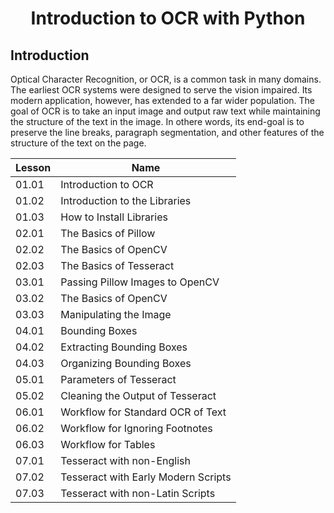 # <center>Introduction to OCR with Python</center>

## Introduction
Optical Character Recognition, or OCR, is a common task in many domains. The earliest OCR systems were designed to serve the vision impaired. Its modern application, however, has extended to a far wider population. The goal of OCR is to take an input image and output raw text while maintaining the structure of the text in the image. In othere words, its end-goal is to preserve the line breaks, paragraph segmentation, and other features of the structure of the text on the page.

|Lesson|Name|
|------|----------|
|01.01   |Introduction to OCR|
|01.02   |Introduction to the Libraries   |
|01.03   |How to Install Libraries   |
|02.01   |The Basics of Pillow|
|02.02   |The Basics of OpenCV   |
|02.03   |The Basics of Tesseract   |
|03.01   |Passing Pillow Images to OpenCV   |
|03.02   |The Basics of OpenCV   |
|03.03   |Manipulating the Image   |
|04.01   |Bounding Boxes   |
|04.02   |Extracting Bounding Boxes |
|04.03   |Organizing Bounding Boxes |
|05.01   |Parameters of Tesseract   |
|05.02   |Cleaning the Output of Tesseract  |
|06.01   |Workflow for Standard OCR of Text|
|06.02   |Workflow for Ignoring Footnotes   |
|06.03   |Workflow for Tables   |
|07.01   |Tesseract with non-English   |
|07.02   |Tesseract with Early Modern Scripts   |
|07.03   |Tesseract with non-Latin Scripts   |
